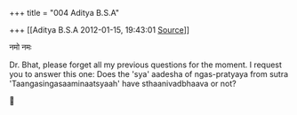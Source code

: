 +++
title = "004 Aditya B.S.A"

+++
[[Aditya B.S.A	2012-01-15, 19:43:01 [Source](https://groups.google.com/g/samskrita/c/mFZcPyTVGKg)]]



नमो नमः

  

Dr. Bhat, please forget all my previous questions for the moment. I request you to answer this one: Does the 'sya' aadesha of ngas-pratyaya from sutra 'Taangasingasaaminaatsyaah' have sthaanivadbhaava or not?



